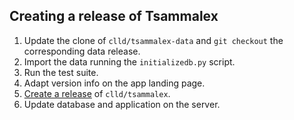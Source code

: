## Creating a release of Tsammalex

1. Update the clone of `clld/tsammalex-data` and `git checkout` the corresponding data release.
2. Import the data running the `initializedb.py` script.
3. Run the test suite.
4. Adapt version info on the app landing page.
5. [Create a release](https://help.github.com/articles/creating-releases/) of `clld/tsammalex`.
6. Update database and application on the server.
